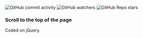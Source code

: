![GitHub commit activity](https://img.shields.io/github/commit-activity/m/heartshapedbox/scroll-back-to-top?color=5955E8&label=commits&logo=javascript&logoColor=yellow)
![GitHub watchers](https://img.shields.io/github/watchers/heartshapedbox/scroll-back-to-top?color=5955E8&logo=github)
![GitHub Repo stars](https://img.shields.io/github/stars/heartshapedbox/scroll-back-to-top?color=5955E8&logo=github)

### Scroll to the top of the page
Coded on jQuery.
